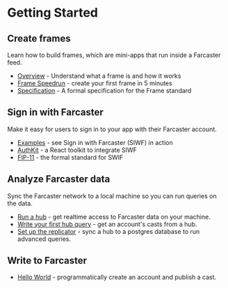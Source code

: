 # Getting Started

## Create frames

Learn how to build frames, which are mini-apps that run inside a Farcaster feed.

- [Overview](/learn/what-is-farcaster/frames) - Understand what a frame is and how it works
- [Frame Speedrun](https://www.youtube.com/watch?v=JAIr8kyBxxU&list=PL0eq1PLf6eUecQKFj0pUFfO0fwm0k4zE4&index=2) - create your first frame in 5 minutes
- [Specification](/reference/frames/spec) - A formal specification for the Frame standard

## Sign in with Farcaster

Make it easy for users to sign in to your app with their Farcaster account.

- [Examples](/auth-kit/examples.md) - see Sign in with Farcaster (SIWF) in action
- [AuthKit](/auth-kit/installation.md) - a React toolkit to integrate SIWF
- [FIP-11](https://github.com/farcasterxyz/protocol/discussions/110) - the formal standard for SWIF

## Analyze Farcaster data

Sync the Farcaster network to a local machine so you can run queries on the data.

- [Run a hub](/hubble/install.md) - get realtime access to Farcaster data on your machine.
- [Write your first hub query](./guides/querying/fetch-casts.md) - get an account's casts from a hub.
- [Set up the replicator](./guides/apps/replicate.md) - sync a hub to a postgres database to run advanced queries.

## Write to Farcaster

- [Hello World](/developers/guides/basics/hello-world) - programmatically create an account and publish a cast.
